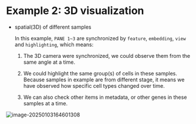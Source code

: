# Example 2: 3D visualization

- spatial(3D) of different samples

  In this example, `PANE 1~3` are synchronized by `feature`, `embedding`, `view` and `highlighting`, which means:

  1. The 3D camera were synchronized, we could observe them from the same angle at a time.

  2. We could highlight the same group(s) of cells in these samples. Because samples in example are from different stage, it means we have observed how specific cell types changed over time.
  3. We can also check other items in metadata, or other genes in these samples at a time.

![image-20250103164601308](https://pic-md-1259550128.cos.ap-nanjing.myqcloud.com/image-20250103164601308.png)